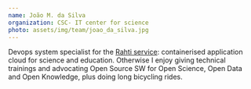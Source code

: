 ```yaml
---
name: João M. da Silva
organization: CSC- IT center for science
photo: assets/img/team/joao_da_silva.jpg
---
```


Devops system specialist for the [Rahti service](https://rahti.csc.fi/): containerised application cloud for science and education. Otherwise I enjoy giving technical trainings and advocating Open Source SW for Open Science, Open Data and Open Knowledge, plus doing long bicycling rides.
